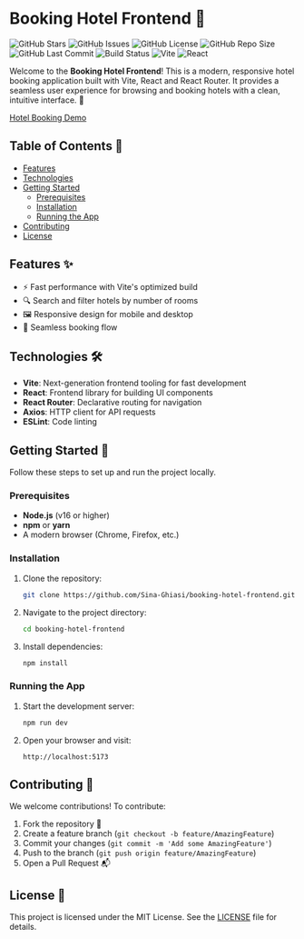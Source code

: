 # Booking Hotel Frontend 🏨

![GitHub Stars](https://img.shields.io/github/stars/Sina-Ghiasi/booking-hotel-frontend?style=flat&color=brightgreen)
![GitHub Issues](https://img.shields.io/github/issues/Sina-Ghiasi/booking-hotel-frontend?style=flat&color=blue)
![GitHub License](https://img.shields.io/github/license/Sina-Ghiasi/booking-hotel-frontend?style=flat&color=orange)
![GitHub Repo Size](https://img.shields.io/github/repo-size/Sina-Ghiasi/booking-hotel-frontend?style=flat&color=purple)
![GitHub Last Commit](https://img.shields.io/github/last-commit/Sina-Ghiasi/booking-hotel-frontend?style=flat&color=cyan)
![Build Status](https://img.shields.io/badge/build-passing-brightgreen?style=flat)
![Vite](https://img.shields.io/badge/Vite-646CFF?logo=vite&logoColor=white&style=flat)
![React](https://img.shields.io/badge/React-purple?logo=react&logoColor=white&style=flat)

Welcome to the **Booking Hotel Frontend**! This is a modern, responsive hotel booking application built with Vite, React and React Router. It provides a seamless user experience for browsing and booking hotels with a clean, intuitive interface. 🚀

[Hotel Booking Demo](https://booking-hotel-frontend.vercel.app/)

## Table of Contents 📑

- [Features](#features-)
- [Technologies](#technologies-%EF%B8%8F)
- [Getting Started](#getting-started-)
  - [Prerequisites](#prerequisites)
  - [Installation](#installation)
  - [Running the App](#running-the-app)
- [Contributing](#contributing-)
- [License](#license-)

## Features ✨

- ⚡ Fast performance with Vite's optimized build
- 🔍 Search and filter hotels by number of rooms
- 🖼️ Responsive design for mobile and desktop
- 🛒 Seamless booking flow

## Technologies 🛠️

- **Vite**: Next-generation frontend tooling for fast development
- **React**: Frontend library for building UI components
- **React Router**: Declarative routing for navigation
- **Axios**: HTTP client for API requests
- **ESLint**: Code linting

## Getting Started 🚀

Follow these steps to set up and run the project locally.

### Prerequisites

- **Node.js** (v16 or higher)
- **npm** or **yarn**
- A modern browser (Chrome, Firefox, etc.)

### Installation

1. Clone the repository:
   ```bash
   git clone https://github.com/Sina-Ghiasi/booking-hotel-frontend.git
   ```
2. Navigate to the project directory:
   ```bash
   cd booking-hotel-frontend
   ```
3. Install dependencies:
   ```bash
   npm install
   ```

### Running the App

1. Start the development server:
   ```bash
   npm run dev
   ```
2. Open your browser and visit:
   ```
   http://localhost:5173
   ```

## Contributing 🤝

We welcome contributions! To contribute:

1. Fork the repository 🍴
2. Create a feature branch (`git checkout -b feature/AmazingFeature`)
3. Commit your changes (`git commit -m 'Add some AmazingFeature'`)
4. Push to the branch (`git push origin feature/AmazingFeature`)
5. Open a Pull Request 📬

## License 📜

This project is licensed under the MIT License. See the [LICENSE](LICENSE) file for details.

